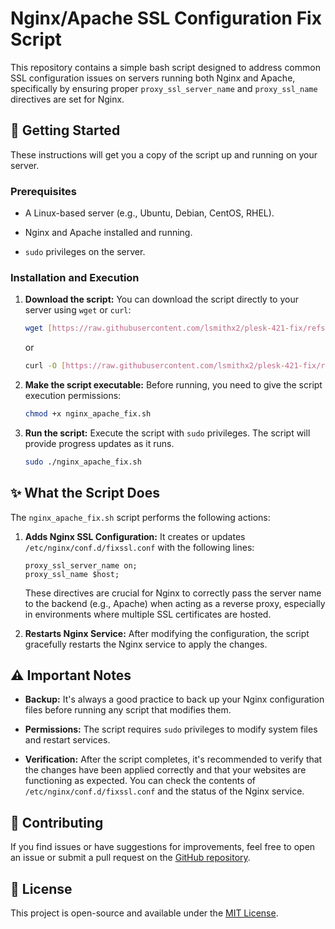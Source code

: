 # Nginx/Apache SSL Configuration Fix Script

This repository contains a simple bash script designed to address common SSL configuration issues on servers running both Nginx and Apache, specifically by ensuring proper `proxy_ssl_server_name` and `proxy_ssl_name` directives are set for Nginx.

## 🚀 Getting Started

These instructions will get you a copy of the script up and running on your server.

### Prerequisites

* A Linux-based server (e.g., Ubuntu, Debian, CentOS, RHEL).

* Nginx and Apache installed and running.

* `sudo` privileges on the server.

### Installation and Execution

1.  **Download the script:**
    You can download the script directly to your server using `wget` or `curl`:

    ```bash
    wget [https://raw.githubusercontent.com/lsmithx2/plesk-421-fix/refs/heads/main/nginx_apache_fix.sh](https://raw.githubusercontent.com/lsmithx2/plesk-421-fix/refs/heads/main/nginx_apache_fix.sh)
    ```
    or
    ```bash
    curl -O [https://raw.githubusercontent.com/lsmithx2/plesk-421-fix/refs/heads/main/nginx_apache_fix.sh](https://raw.githubusercontent.com/lsmithx2/plesk-421-fix/refs/heads/main/nginx_apache_fix.sh)
    ```

2.  **Make the script executable:**
    Before running, you need to give the script execution permissions:

    ```bash
    chmod +x nginx_apache_fix.sh
    ```

3.  **Run the script:**
    Execute the script with `sudo` privileges. The script will provide progress updates as it runs.

    ```bash
    sudo ./nginx_apache_fix.sh
    ```

## ✨ What the Script Does

The `nginx_apache_fix.sh` script performs the following actions:

1.  **Adds Nginx SSL Configuration:** It creates or updates `/etc/nginx/conf.d/fixssl.conf` with the following lines:

    ```nginx
    proxy_ssl_server_name on;
    proxy_ssl_name $host;
    ```

    These directives are crucial for Nginx to correctly pass the server name to the backend (e.g., Apache) when acting as a reverse proxy, especially in environments where multiple SSL certificates are hosted.

2.  **Restarts Nginx Service:** After modifying the configuration, the script gracefully restarts the Nginx service to apply the changes.

## ⚠️ Important Notes

* **Backup:** It's always a good practice to back up your Nginx configuration files before running any script that modifies them.

* **Permissions:** The script requires `sudo` privileges to modify system files and restart services.

* **Verification:** After the script completes, it's recommended to verify that the changes have been applied correctly and that your websites are functioning as expected. You can check the contents of `/etc/nginx/conf.d/fixssl.conf` and the status of the Nginx service.

## 🤝 Contributing

If you find issues or have suggestions for improvements, feel free to open an issue or submit a pull request on the [GitHub repository](https://github.com/lsmithx2/plesk-421-fix).

## 📄 License

This project is open-source and available under the [MIT License](https://opensource.org/licenses/MIT).
